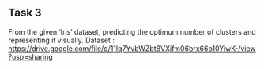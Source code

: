 ## Task 3

From the given ‘Iris’ dataset, predicting the optimum number of clusters and representing it visually.
Dataset :
https://drive.google.com/file/d/11Iq7YvbWZbt8VXjfm06brx66b10YiwK-/view?usp=sharing
